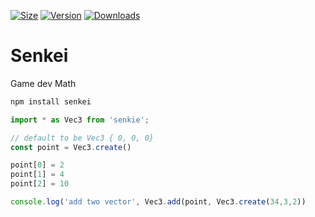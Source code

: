 [![Size](https://img.shields.io/bundlephobia/minzip/senkei?label=gzip&style=flat&colorA=000000&colorB=000000)](https://bundlephobia.com/package/senkei)
[![Version](https://img.shields.io/npm/v/senkei?style=flat&colorA=000000&colorB=000000)](https://npmjs.com/package/senkei)
[![Downloads](https://img.shields.io/npm/dt/senkei.svg?style=flat&colorA=000000&colorB=000000)](https://npmjs.com/package/senkei)

# Senkei

Game dev Math

```bash
npm install senkei
```

```ts
import * as Vec3 from 'senkie';

// default to be Vec3 { 0, 0, 0}
const point = Vec3.create()

point[0] = 2
point[1] = 4
point[2] = 10

console.log('add two vector', Vec3.add(point, Vec3.create(34,3,2))
```
